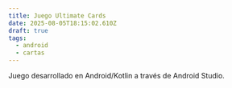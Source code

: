 ```yaml
---
title: Juego Ultimate Cards
date: 2025-08-05T18:15:02.610Z
draft: true
tags:
  - android
  - cartas
---
```

Juego desarrollado en Android/Kotlin a través de Android Studio.